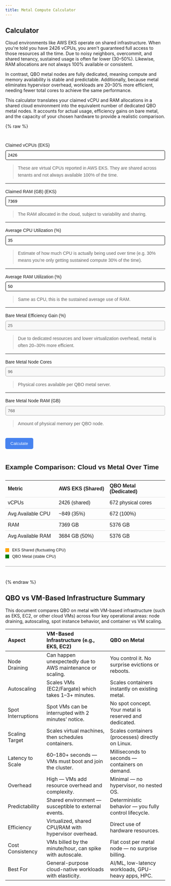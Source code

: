 ```yaml
---
title: Metal Compute Calculator	
---
```


## Calculator

  
Cloud environments like AWS EKS operate on shared infrastructure. When you're told you have 2426 vCPUs, you aren't guaranteed full access to those resources all the time. Due to noisy neighbors, overcommit, and shared tenancy, sustained usage is often far lower (30–50%). Likewise, RAM allocations are not always 100% available or consistent.

In contrast, QBO metal nodes are fully dedicated, meaning compute and memory availability is stable and predictable. Additionally, because metal eliminates hypervisor overhead, workloads are 20–30% more efficient, needing fewer total cores to achieve the same performance.

This calculator translates your claimed vCPU and RAM allocations in a shared cloud environment into the equivalent number of dedicated QBO metal nodes. It accounts for actual usage, efficiency gains on bare metal, and the capacity of your chosen hardware to provide a realistic comparison.

{% raw %}
<div id="qbo-calculator">
  <style>
    #qbo-calculator {
      font-family: sans-serif;
      max-width: 800px;
      margin: 40px auto;
      line-height: 1.6;
    }

    #qbo-calculator label {
      display: block;
      margin-top: 12px;
      font-weight: bold;
    }

    #qbo-calculator input {
      width: 100%;
      padding: 6px;
      margin-top: 4px;
      border-radius: 5px;
      border-style: solid;
    }

    #qbo-calculator button {
      margin-top: 20px;
      padding: 10px 16px;
      border-radius: 5px;
      background: #4783ef;
      color: white;
      border: 0px;
      transition: background 0.2s ease-in-out;
    }

    #qbo-calculator button:hover {
      background: #3366cc;
      cursor: pointer;
    }

    #qbo-calculator table {
      margin-top: 24px;
      width: 100%;
      border-collapse: collapse;
    }

    #qbo-calculator th, #qbo-calculator td {
      padding: 8px;
      text-align: left;
      border-bottom: 1px solid #ddd;
      width: 10%;
    }

    #qbo-calculator h2 {
      margin-top: 40px;
    }

    #qbo-calculator #qbo-legend {
      margin-top: 10px;
      font-size: 0.9em;
    }

    #qbo-calculator .qbo-legend-box {
      display: inline-block;
      width: 12px;
      height: 12px;
      margin-right: 6px;
      vertical-align: middle;
    }

    #qbo-calculator input[type="number"] {
      -moz-appearance: textfield; /* Firefox */
    }

    #qbo-calculator input[type="number"]::-webkit-inner-spin-button,
    #qbo-calculator input[type="number"]::-webkit-outer-spin-button {
      -webkit-appearance: none;  /* Chrome, Safari, Edge */
      margin: 0;
    }

    #qbo-graph-wrapper {
      width: 100%;
      max-width: 700px;
      overflow-x: auto;
    }

    #qbo-graph {
      width: 100%;
      height: auto;
      display: block;
    }
}

  </style>

  <label>
    Claimed vCPUs (EKS)
    <input type="number" id="claimedVCPUs" value="2426">
    <blockquote><p>These are virtual CPUs reported in AWS EKS. They are shared across tenants and not always available 100% of the time.</p></blockquote>
  </label>
  <hr>

  <label>
    Claimed RAM (GB) (EKS)
    <input type="number" id="claimedRAMGB" value="7369">
    <blockquote><p>The RAM allocated in the cloud, subject to variability and sharing.</p></blockquote>
  </label>
  <hr>

  <label>
    Average CPU Utilization (%)
    <input type="number" id="avgCPUUtilPercent" value="35">
    <blockquote><p>Estimate of how much CPU is actually being used over time (e.g. 30% means you’re only getting sustained compute 30% of the time).</p></blockquote>
  </label>
  <hr>

  <label>
    Average RAM Utilization (%)
    <input type="number" id="avgRAMUtilPercent" value="50">
    <blockquote><p>Same as CPU, this is the sustained average use of RAM.</p></blockquote>
  </label>
  <hr>

  <label>
    Bare Metal Efficiency Gain (%)
    <input disabled type="number" id="metalEfficiencyGainPercent" value="25">
    <blockquote><p>Due to dedicated resources and lower virtualization overhead, metal is often 20–30% more efficient.</p></blockquote>
  </label>
  <hr>

  <label>
    Bare Metal Node Cores
    <input disabled type="number" id="metalNodeVCPUs" value="96">
    <blockquote><p>Physical cores available per QBO metal server.</p></blockquote>
  </label>
  <hr>

  <label>
    Bare Metal Node RAM (GB)
    <input disabled type="number" id="metalNodeRAMGB" value="768">
    <blockquote><p>Amount of physical memory per QBO node.</p></blockquote>
  </label>

  <button onclick="qboCalculate()">Calculate</button>

  <div id="qbo-result"></div>


  <h2>Example Comparison: Cloud vs Metal Over Time</h2>
  <table>
    <tr><th>Metric</th><th>AWS EKS (Shared)</th><th>QBO Metal (Dedicated)</th></tr>
    <tr><td>vCPUs</td><td>2426 (shared)</td><td>672 physical cores</td></tr>
    <tr><td>Avg Available CPU</td><td>~849 (35%)</td><td>672 (100%)</td></tr>
    <tr><td>RAM</td><td>7369 GB</td><td>5376 GB</td></tr>
    <tr><td>Avg Available RAM</td><td>3684 GB (50%)</td><td>5376 GB</td></tr>
  </table>

  <div id="qbo-legend">
    <div class="qbo-legend-box" style="background-color: orange;"></div> EKS Shared (fluctuating CPU)<br>
    <div class="qbo-legend-box" style="background-color: green;"></div> QBO Metal (stable CPU)
  </div>

<div id="qbo-graph-wrapper" style="margin-top: 20px; border: 1px solid #ccc;">
  <canvas id="qbo-graph"></canvas>
</div>

  <script>
    function qboCalculate() {
      const claimedVCPUs = +document.getElementById('claimedVCPUs').value;
      const claimedRAMGB = +document.getElementById('claimedRAMGB').value;
      const avgCPUUtilPercent = +document.getElementById('avgCPUUtilPercent').value;
      const avgRAMUtilPercent = +document.getElementById('avgRAMUtilPercent').value;
      const metalEfficiencyGainPercent = +document.getElementById('metalEfficiencyGainPercent').value;
      const metalNodeVCPUs = +document.getElementById('metalNodeVCPUs').value;
      const metalNodeRAMGB = +document.getElementById('metalNodeRAMGB').value;

      const sustainedVCPUs = claimedVCPUs * (avgCPUUtilPercent / 100);
      const sustainedRAM = claimedRAMGB * (avgRAMUtilPercent / 100);

      const adjustedVCPUs = sustainedVCPUs * (1 - metalEfficiencyGainPercent / 100);
      const adjustedRAM = sustainedRAM * (1 - metalEfficiencyGainPercent / 100);

      const nodesByCPU = adjustedVCPUs / metalNodeVCPUs;
      const nodesByRAM = adjustedRAM / metalNodeRAMGB;

      const requiredNodes = Math.ceil(Math.max(nodesByCPU, nodesByRAM));
      const totalCores = requiredNodes * metalNodeVCPUs;
      const totalRAMGB = requiredNodes * metalNodeRAMGB;

      document.getElementById('qbo-result').innerHTML = `
        <table>
          <tr><th>Metric</th><th>Value</th></tr>
          <tr><td>Required Metal Nodes</td><td>${requiredNodes}</td></tr>
          <tr><td>Total Physical Cores</td><td>${totalCores}</td></tr>
          <tr><td>Total RAM</td><td>${totalRAMGB} GB</td></tr>
        </table>
      `;

      drawCanvas(avgCPUUtilPercent);
    }

    function drawCanvas(avgCPUUtilPercent) {
      const canvas = document.getElementById('qbo-graph');
      const ctx = canvas.getContext('2d');

      // Make the canvas responsive
      const width = canvas.clientWidth;
      const height = 240;
      canvas.width = width;
      canvas.height = height;

      const isDark = window.matchMedia('(prefers-color-scheme: dark)').matches;

      const bgColor = isDark ? '#000' : '#fff';
      const textColor = isDark ? '#fff' : '#000';
      const axisColor = textColor;
      const eksLineColor = 'orange';
      const qboLineColor = 'green';

      ctx.fillStyle = bgColor;
      ctx.fillRect(0, 0, width, height);

      // Axes
      const leftPadding = 50;
      const bottomPadding = 20;
      const rightEdge = width - 10;
      const bottomEdge = height - bottomPadding;

      ctx.beginPath();
      ctx.moveTo(leftPadding, 20);
      ctx.lineTo(leftPadding, bottomEdge);
      ctx.lineTo(rightEdge, bottomEdge);
      ctx.strokeStyle = axisColor;
      ctx.stroke();

      // Y-axis labels
      ctx.fillStyle = textColor;
      ctx.font = '12px sans-serif';
      for (let i = 0; i <= 100; i += 20) {
        const y = bottomEdge - (i * 2);
        ctx.fillText(i + "%", 10, y + 4);
        ctx.beginPath();
        ctx.moveTo(leftPadding - 5, y);
        ctx.lineTo(leftPadding, y);
        ctx.strokeStyle = axisColor;
        ctx.stroke();
      }

      // X-axis labels
      ctx.fillText("Time →", width - 60, height - 5);
      ctx.fillText("CPU Availability (%)", width / 2 - 60, 15);

      // EKS fluctuating line (dashed)
      ctx.beginPath();
      ctx.setLineDash([5, 5]);
      ctx.moveTo(leftPadding, bottomEdge - (avgCPUUtilPercent + Math.random() * 5) * 2);
      for (let x = leftPadding + 10; x <= rightEdge; x += 10) {
        const usage = avgCPUUtilPercent + Math.sin(x / 20) * 10 + (Math.random() * 5 - 2.5);
        ctx.lineTo(x, bottomEdge - usage * 2);
      }
      ctx.strokeStyle = eksLineColor;
      ctx.stroke();

      // QBO stable line (solid)
      ctx.setLineDash([]);
      ctx.beginPath();
      ctx.moveTo(leftPadding, 20); // constant line at 100%
      ctx.lineTo(rightEdge, 20);
      ctx.strokeStyle = qboLineColor;
      ctx.stroke();
    }


    // Redraw canvas when theme changes
    window.matchMedia('(prefers-color-scheme: dark)').addEventListener('change', () => {
      const avg = +document.getElementById('avgCPUUtilPercent').value || 35;
      drawCanvas(avg);
    });

    window.onload = qboCalculate;
  </script>
</div>

{% endraw %}


## **QBO vs VM-Based Infrastructure Summary**

This document compares QBO on metal with VM-based infrastructure (such as EKS, EC2, or other cloud VMs) across four key operational areas: node draining, autoscaling, spot instance behavior, and container vs VM scaling.

| Aspect | VM-Based Infrastructure (e.g., EKS, EC2) | QBO on Metal |
| :---- | :---- | :---- |
| Node Draining | Can happen unexpectedly due to AWS maintenance or scaling. | You control it. No surprise evictions or reboots. |
| Autoscaling | Scales VMs (EC2/Fargate) which takes 1–3+ minutes. | Scales containers instantly on existing metal. |
| Spot Interruptions | Spot VMs can be interrupted with 2 minutes’ notice. | No spot concept. Your metal is reserved and dedicated. |
| Scaling Target | Scales virtual machines, then schedules containers. | Scales containers (processes) directly on Linux. |
| Latency to Scale | 60–180+ seconds — VMs must boot and join the cluster. | Milliseconds to seconds — containers on demand. |
| Overhead | High — VMs add resource overhead and complexity. | Minimal — no hypervisor, no nested OS. |
| Predictability | Shared environment — susceptible to external events. | Deterministic behavior — you fully control lifecycle. |
| Efficiency | Virtualized, shared CPU/RAM with hypervisor overhead. | Direct use of hardware resources. |
| Cost Consistency | VMs billed by the minute/hour, can spike with autoscale. | Flat cost per metal node — no surprise billing. |
| Best For | General-purpose cloud-native workloads with elasticity. | AI/ML, low-latency workloads, GPU-heavy apps, HPC. |

